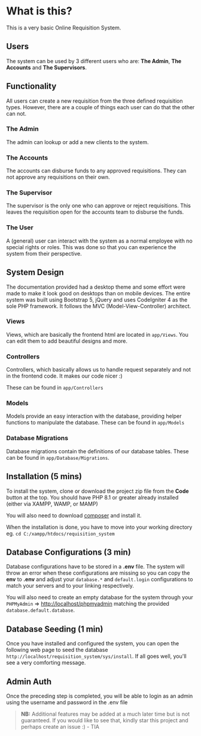 # What is this?

This is a very basic Online Requisition System. 

## Users

The system can be used by 3 different users who are: **The Admin**, **The Accounts** and **The Supervisors**.

## Functionality

All users can create a new requisition from the three defined requisition types. However, there are a couple of things each user can do that the other can not.

### The Admin

The admin can lookup or add a new clients to the system.

### The Accounts

The accounts can disburse funds to any approved requisitions. They can not approve any requisitions on their own.

### The Supervisor

The supervisor is the only one who can approve or reject requisitions. This leaves the requisition open for the accounts team to disburse the funds.

### The User

A (general) user can interact with the system as a normal  employee with no special rights or roles. This was done so that you can experience the system from their perspective.

## System Design

The documentation provided had a desktop theme and some effort were made to make it look good on desktops than on mobile devices. The entire system was built using Bootstrap 5, jQuery and uses CodeIgniter 4 as the sole PHP framework. It follows the MVC (Model-View-Controller) architect.

### Views 

Views, which are basically the frontend html are located in `app/Views`. You can edit them to add beautiful designs and more.

### Controllers

Controllers, which basically allows us to handle request separately and not in the frontend code. It makes our code nicer :)

These can be found in `app/Controllers`

### Models

Models provide an easy interaction with the database, providing helper functions to manipulate the database. These can be found in `app/Models`

### Database Migrations

Database migrations contain the definitions of our database tables. These can be found in `app/Database/Migrations`.

## Installation (5 mins)

To install the system, clone or download the project zip file from the **Code** button at the top. You should have PHP 8.1 or greater already installed (either via XAMPP, WAMP, or MAMP)

You will also need to download [composer](https://getcomposer.org) and install it.

When the installation is done, you have to move into your working directory eg. `cd C:/xampp/htdocs/requisition_system`

## Database Configurations (3 min)

Database configurations have to be stored in a **.env** file. The system will throw an error when these configurations are missing so you can copy the **env** to **.env** and adjust your `database.*` and `default.login` configurations to match your servers and to your linking respectively. 

You will also need to create an empty database for the system through your `PHPMyAdmin` => [http://localhost/phpmyadmin](http://localhost/phpmyadmin) matching the provided `database.default.database`.

## Database Seeding (1 min)

Once you have installed and configured the system, you can open the following web page to seed the database `http://localhost/requisition_system/sys/install`. If all goes well, you'll see a very comforting message.

## Admin Auth

Once the preceding step is completed, you will be able to login as an admin using the username and password in the .env file

> **NB:** Additional features may be added at a much later time but is not guaranteed. If you would like to see that, kindly star this project and perhaps create an issue :) - TIA

